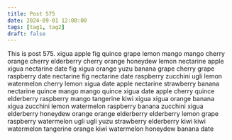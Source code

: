 ```yaml
---
title: Post 575
date: 2024-09-01 12:00:00
tags: [tag1, tag2]
draft: false
---
```

This is post 575.
xigua
apple
fig
quince
grape
lemon
mango
mango
cherry
orange
cherry
elderberry
cherry
orange
honeydew
lemon
nectarine
apple
xigua
nectarine
date
fig
xigua
orange
yuzu
banana
grape
cherry
grape
raspberry
date
nectarine
fig
nectarine
date
raspberry
zucchini
ugli
lemon
watermelon
cherry
lemon
xigua
date
apple
nectarine
strawberry
banana
nectarine
quince
mango
mango
quince
xigua
date
apple
cherry
quince
elderberry
raspberry
mango
tangerine
kiwi
xigua
xigua
orange
banana
xigua
zucchini
lemon
watermelon
raspberry
banana
zucchini
xigua
elderberry
honeydew
orange
orange
elderberry
elderberry
lemon
grape
raspberry
watermelon
ugli
ugli
yuzu
strawberry
elderberry
kiwi
kiwi
watermelon
tangerine
orange
kiwi
watermelon
honeydew
banana
date
